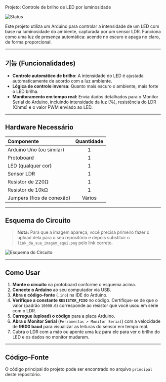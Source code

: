  Projeto: Controle de brilho de LED por luminosidade

![Status](https://img.shields.io/badge/status-concluído-brightgreen)

Este projeto utiliza um Arduino para controlar a intensidade de um LED com base na luminosidade do ambiente, capturada por um sensor LDR. Funciona como uma luz de presença automática: acende no escuro e apaga no claro, de forma proporcional.

---

##  기능 (Funcionalidades)

- **Controle automático de brilho:** A intensidade do LED é ajustada automaticamente de acordo com a luz ambiente.
- **Lógica de controle inversa:** Quanto mais escuro o ambiente, mais forte o LED brilha.
- **Monitoramento em tempo real:** Envia dados detalhados para o Monitor Serial do Arduino, incluindo intensidade da luz (%), resistência do LDR (Ohms) e o valor PWM enviado ao LED.

---

## Hardware Necessário

| Componente | Quantidade |
| :--- | :---: |
| Arduino Uno (ou similar) | 1 |
| Protoboard | 1 |
| LED (qualquer cor) | 1 |
| Sensor LDR | 1 |
| Resistor de 220Ω | 1 |
| Resistor de 10kΩ | 1 |
| Jumpers (fios de conexão) | Vários |

---

## Esquema do Circuito

> **Nota:** Para que a imagem apareça, você precisa primeiro fazer o upload dela para o seu repositório e depois substituir o `link_da_sua_imagem_aqui.png` pelo link correto.

![Esquema do Circuito](link_da_sua_imagem_aqui.png)

---

## Como Usar

1.  **Monte o circuito** na protoboard conforme o esquema acima.
2.  **Conecte o Arduino** ao seu computador via USB.
3.  **Abra o código-fonte** (`.ino`) na IDE do Arduino.
4.  **Verifique a constante `RESISTOR_FIXO`** no código. Certifique-se de que o valor (padrão `10000.0`) corresponde ao resistor que você usou em série com o LDR.
5.  **Carregue (upload) o código** para a placa Arduino.
6.  **Abra o Monitor Serial** (`Ferramentas > Monitor Serial`) com a velocidade de **9600 baud** para visualizar as leituras do sensor em tempo real.
7.  Cubra o LDR com a mão ou aponte uma luz para ele para ver o brilho do LED e os dados no monitor mudarem.

---

## Código-Fonte

O código principal do projeto pode ser encontrado no arquivo `principal` deste repositório.

